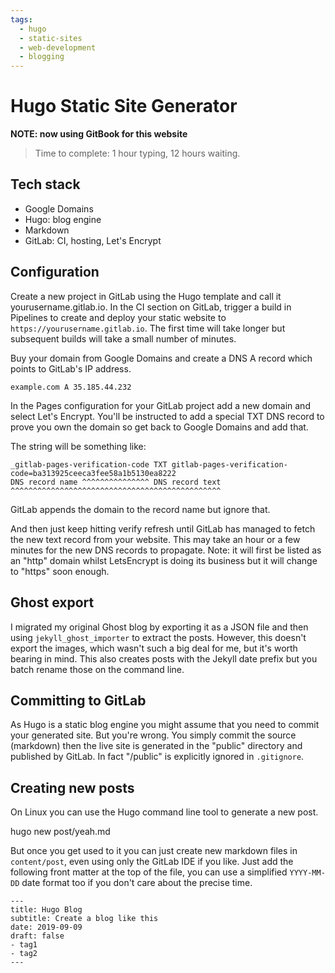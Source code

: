 ```yaml
---
tags:
  - hugo
  - static-sites
  - web-development
  - blogging
---
```





# Hugo Static Site Generator

__NOTE: now using GitBook for this website__

> Time to complete: 1 hour typing, 12 hours waiting.

## Tech stack
- Google Domains
- Hugo: blog engine
- Markdown
- GitLab: CI, hosting, Let's Encrypt

## Configuration
Create a new project in GitLab using the Hugo template and call it
yourusername.gitlab.io. In the CI section on GitLab, trigger a build in
Pipelines to create and deploy your static website to
`https://yourusername.gitlab.io`. The first time will take longer but
subsequent builds will take a small number of minutes.

Buy your domain from Google Domains and create a DNS A record which points to
GitLab's IP address.

```
example.com A 35.185.44.232
```

In the Pages configuration for your GitLab project add a new domain and select
Let's Encrypt. You'll be instructed to add a special TXT DNS record to prove
you own the domain so get back to Google Domains and add that.

The string will be something like:

```
_gitlab-pages-verification-code TXT gitlab-pages-verification-code=ba313925ceeca3fee58a1b5130ea8222
DNS record name ^^^^^^^^^^^^^^^ DNS record text ^^^^^^^^^^^^^^^^^^^^^^^^^^^^^^^^^^^^^^^^^^^^^^^
```

GitLab appends the domain to the record name but ignore that.

And then just keep hitting verify refresh until GitLab has managed to fetch the
new text record from your website. This may take an hour or a few minutes for
the new DNS records to propagate. Note: it will first be listed as an "http"
domain whilst LetsEncrypt is doing its business but it will change to "https"
soon enough.

## Ghost export
I migrated my original Ghost blog by exporting it as a JSON file and then using
`jekyll_ghost_importer` to extract the posts. However, this doesn't export the
images, which wasn't such a big deal for me, but it's worth bearing in mind.
This also creates posts with the Jekyll date prefix but you batch rename those
on the command line.

## Committing to GitLab
As Hugo is a static blog engine you might assume that you need to commit your
generated site. But you're wrong. You simply commit the source (markdown) then
the live site is generated in the "public" directory and published by GitLab.
In fact "/public" is explicitly ignored in `.gitignore`.

## Creating new posts
On Linux you can use the Hugo command line tool to generate a new post.

hugo new post/yeah.md

But once you get used to it you can just create new markdown files in
`content/post`, even using only the GitLab IDE if you like. Just add the
following front matter at the top of the file, you can use a simplified
`YYYY-MM-DD` date format too if you don't care about the precise time.

```
---
title: Hugo Blog
subtitle: Create a blog like this
date: 2019-09-09
draft: false
- tag1
- tag2
---
```
